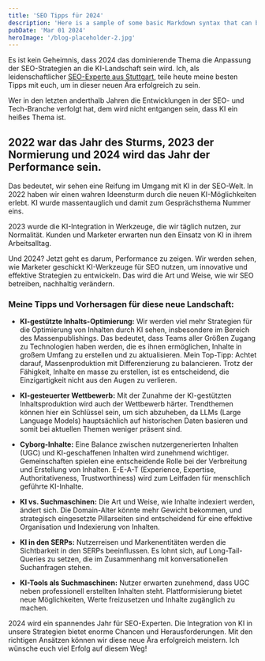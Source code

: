 ```yaml
---
title: 'SEO Tipps für 2024'
description: 'Here is a sample of some basic Markdown syntax that can be used when writing Markdown content in Astro.'
pubDate: 'Mar 01 2024'
heroImage: '/blog-placeholder-2.jpg'
---
```


Es ist kein Geheimnis, dass 2024 das dominierende Thema die Anpassung der SEO-Strategien an die KI-Landschaft sein wird. Ich, als leidenschaftlicher <a href="/">SEO-Experte aus Stuttgart</a>, teile heute meine besten Tipps mit euch, um in dieser neuen Ära erfolgreich zu sein.

Wer in den letzten anderthalb Jahren die Entwicklungen in der SEO- und Tech-Branche verfolgt hat, dem wird nicht entgangen sein, dass KI ein heißes Thema ist.

## 2022 war das Jahr des Sturms, 2023 der Normierung und 2024 wird das Jahr der Performance sein.

Das bedeutet, wir sehen eine Reifung im Umgang mit KI in der SEO-Welt. In 2022 haben wir einen wahren Ideensturm durch die neuen KI-Möglichkeiten erlebt. KI wurde massentauglich und damit zum Gesprächsthema Nummer eins.

2023 wurde die KI-Integration in Werkzeuge, die wir täglich nutzen, zur Normalität. Kunden und Marketer erwarten nun den Einsatz von KI in ihrem Arbeitsalltag.

Und 2024? Jetzt geht es darum, Performance zu zeigen. Wir werden sehen, wie Marketer geschickt KI-Werkzeuge für SEO nutzen, um innovative und effektive Strategien zu entwickeln. Das wird die Art und Weise, wie wir SEO betreiben, nachhaltig verändern.

### Meine Tipps und Vorhersagen für diese neue Landschaft:

- **KI-gestützte Inhalts-Optimierung:** Wir werden viel mehr Strategien für die Optimierung von Inhalten durch KI sehen, insbesondere im Bereich des Massenpublishings. Das bedeutet, dass Teams aller Größen Zugang zu Technologien haben werden, die es ihnen ermöglichen, Inhalte in großem Umfang zu erstellen und zu aktualisieren. Mein Top-Tipp: Achtet darauf, Massenproduktion mit Differenzierung zu balancieren. Trotz der Fähigkeit, Inhalte en masse zu erstellen, ist es entscheidend, die Einzigartigkeit nicht aus den Augen zu verlieren.

- **KI-gesteuerter Wettbewerb:** Mit der Zunahme der KI-gestützten Inhaltsproduktion wird auch der Wettbewerb härter. Trendthemen können hier ein Schlüssel sein, um sich abzuheben, da LLMs (Large Language Models) hauptsächlich auf historischen Daten basieren und somit bei aktuellen Themen weniger präsent sind.

- **Cyborg-Inhalte:** Eine Balance zwischen nutzergenerierten Inhalten (UGC) und KI-geschaffenen Inhalten wird zunehmend wichtiger. Gemeinschaften spielen eine entscheidende Rolle bei der Verbreitung und Erstellung von Inhalten. E-E-A-T (Experience, Expertise, Authoritativeness, Trustworthiness) wird zum Leitfaden für menschlich geführte KI-Inhalte.

- **KI vs. Suchmaschinen:** Die Art und Weise, wie Inhalte indexiert werden, ändert sich. Die Domain-Alter könnte mehr Gewicht bekommen, und strategisch eingesetzte Pillarseiten sind entscheidend für eine effektive Organisation und Indexierung von Inhalten.

- **KI in den SERPs:** Nutzerreisen und Markenentitäten werden die Sichtbarkeit in den SERPs beeinflussen. Es lohnt sich, auf Long-Tail-Queries zu setzen, die im Zusammenhang mit konversationellen Suchanfragen stehen.

- **KI-Tools als Suchmaschinen:** Nutzer erwarten zunehmend, dass UGC neben professionell erstellten Inhalten steht. Plattformisierung bietet neue Möglichkeiten, Werte freizusetzen und Inhalte zugänglich zu machen.

2024 wird ein spannendes Jahr für SEO-Experten. Die Integration von KI in unsere Strategien bietet enorme Chancen und Herausforderungen. Mit den richtigen Ansätzen können wir diese neue Ära erfolgreich meistern. Ich wünsche euch viel Erfolg auf diesem Weg!

